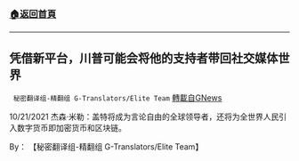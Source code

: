 ###  [:house:返回首頁](https://github.com/ourhimalayas/txt)
---


## 凭借新平台，川普可能会将他的支持者带回社交媒体世界
` 秘密翻译组-精翻组 G-Translators/Elite Team` [轉載自GNews](https://gnews.org/zh-hans/1618382/)

10/21/2021 杰森·米勒：盖特将成为言论自由的全球领导者，还将为全世界人民引入数字货币即加密货币和区块链。

By： 【秘密翻译组-精翻组 G-Translators/Elite Team】
